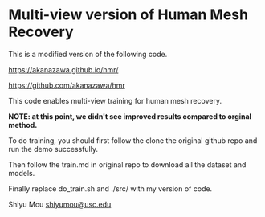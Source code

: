 # Multi-view version of Human Mesh Recovery


This is a modified version of the following code. 

https://akanazawa.github.io/hmr/

https://github.com/akanazawa/hmr

This code enables multi-view training for human mesh recovery. 

**NOTE: at this point, we didn't see improved results compared to orginal method.**

To do training, you should first follow the clone the original github repo and run the demo successfully.

Then follow the train.md in original repo to download all the dataset and models. 

Finally replace do_train.sh and ./src/ with my version of code.

Shiyu Mou
shiyumou@usc.edu
